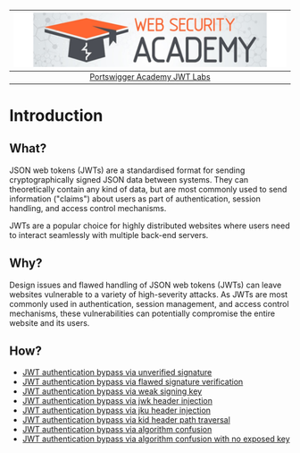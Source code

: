 | [![Portswigger Academy JWT Labs](../../_static/images/pal.png)](https://portswigger.net/web-security/all-labs#jwt) |
|:--:|
| [Portswigger Academy JWT Labs](https://portswigger.net/web-security/all-labs#jwt) |

# Introduction

## What?

JSON web tokens (JWTs) are a standardised format for sending cryptographically signed JSON data between systems. They can theoretically contain any kind of data, but are most commonly used to send information ("claims") about users as part of authentication, session handling, and access control mechanisms.

JWTs are a popular choice for highly distributed websites where users need to interact seamlessly with multiple back-end servers. 

## Why?

Design issues and flawed handling of JSON web tokens (JWTs) can leave websites vulnerable to a variety of high-severity attacks. As JWTs are most commonly used in authentication, session management, and access control mechanisms, these vulnerabilities can potentially compromise the entire website and its users. 

## How?

* [JWT authentication bypass via unverified signature](1.md)
* [JWT authentication bypass via flawed signature verification](2.md)
* [JWT authentication bypass via weak signing key](3.md)
* [JWT authentication bypass via jwk header injection](4.md)
* [JWT authentication bypass via jku header injection](5.md)
* [JWT authentication bypass via kid header path traversal](6.md)
* [JWT authentication bypass via algorithm confusion](7.md)
* [JWT authentication bypass via algorithm confusion with no exposed key](8.md)
